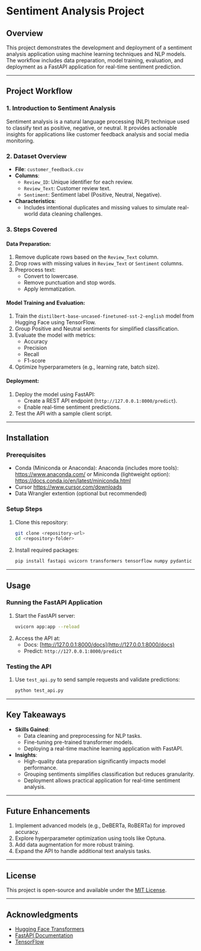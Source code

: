 # Sentiment Analysis Project

## Overview
This project demonstrates the development and deployment of a sentiment analysis application using machine learning techniques and NLP models. The workflow includes data preparation, model training, evaluation, and deployment as a FastAPI application for real-time sentiment prediction.

---

## Project Workflow

### 1. **Introduction to Sentiment Analysis**
Sentiment analysis is a natural language processing (NLP) technique used to classify text as positive, negative, or neutral. It provides actionable insights for applications like customer feedback analysis and social media monitoring.

### 2. **Dataset Overview**
- **File**: `customer_feedback.csv`
- **Columns**:
  - `Review_ID`: Unique identifier for each review.
  - `Review_Text`: Customer review text.
  - `Sentiment`: Sentiment label (Positive, Neutral, Negative).
- **Characteristics**:
  - Includes intentional duplicates and missing values to simulate real-world data cleaning challenges.

### 3. **Steps Covered**
#### Data Preparation:
1. Remove duplicate rows based on the `Review_Text` column.
2. Drop rows with missing values in `Review_Text` or `Sentiment` columns.
3. Preprocess text:
   - Convert to lowercase.
   - Remove punctuation and stop words.
   - Apply lemmatization.

#### Model Training and Evaluation:
1. Train the `distilbert-base-uncased-finetuned-sst-2-english` model from Hugging Face using TensorFlow.
2. Group Positive and Neutral sentiments for simplified classification.
3. Evaluate the model with metrics:
   - Accuracy
   - Precision
   - Recall
   - F1-score
4. Optimize hyperparameters (e.g., learning rate, batch size).

#### Deployment:
1. Deploy the model using FastAPI:
   - Create a REST API endpoint (`http://127.0.0.1:8000/predict`).
   - Enable real-time sentiment predictions.
2. Test the API with a sample client script.

---

## Installation

### Prerequisites
- Conda (Miniconda or Anaconda): Anaconda (includes more tools): https://www.anaconda.com/ or Miniconda (lightweight option): https://docs.conda.io/en/latest/miniconda.html
- Cursor https://www.cursor.com/downloads
- Data Wrangler extention (optional but recommended)

### Setup Steps
1. Clone this repository:
   ```bash
   git clone <repository-url>
   cd <repository-folder>
   ```
2. Install required packages:
   ```bash
   pip install fastapi uvicorn transformers tensorflow numpy pydantic requests nltk stemming pandas matplotlib seaborn
   ```

---

## Usage

### Running the FastAPI Application
1. Start the FastAPI server:
   ```bash
   uvicorn app:app --reload
   ```
2. Access the API at:
   - Docs: [http://127.0.0.1:8000/docs](http://127.0.0.1:8000/docs)
   - Predict: `http://127.0.0.1:8000/predict`

### Testing the API
1. Use `test_api.py` to send sample requests and validate predictions:
   ```bash
   python test_api.py
   ```

---

## Key Takeaways
- **Skills Gained**:
  - Data cleaning and preprocessing for NLP tasks.
  - Fine-tuning pre-trained transformer models.
  - Deploying a real-time machine learning application with FastAPI.
- **Insights**:
  - High-quality data preparation significantly impacts model performance.
  - Grouping sentiments simplifies classification but reduces granularity.
  - Deployment allows practical application for real-time sentiment analysis.

---

## Future Enhancements
1. Implement advanced models (e.g., DeBERTa, RoBERTa) for improved accuracy.
2. Explore hyperparameter optimization using tools like Optuna.
3. Add data augmentation for more robust training.
4. Expand the API to handle additional text analysis tasks.

---

## License
This project is open-source and available under the [MIT License](LICENSE).

---

## Acknowledgments
- [Hugging Face Transformers](https://huggingface.co/transformers/)
- [FastAPI Documentation](https://fastapi.tiangolo.com/)
- [TensorFlow](https://www.tensorflow.org/)
